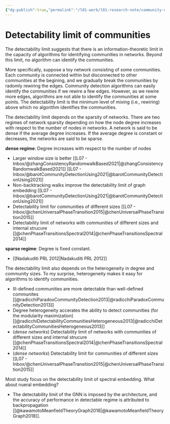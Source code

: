 ```yaml
---
{"dg-publish":true,"permalink":"/l01-work/l01-research-note/community-detection/detectability-limit-of-communities/","dgPassFrontmatter":true}
---
```



# Detectability limit of communities

The detectability limit suggests that there is an information-theoretic limit in the capacity of algorithms for identifying communities in networks. Beyond this limit, no algorithm can identify the communities. 

More specifically, suppose a toy network consisting of some communities. Each community is connected within but disconnected to other communities at the begining, and we gradually break the communities by radomly rewiring the edges. Community detection algorithms can easily identify the communities if we rewire a few edges. However, as we rewire more edges, algorithms are not able to identify the communities at some points. The detectability limit is the minimum level of mixing (i.e., rewiring) above which no algorithm identifies the communities. 

The detectability limit depends on the sparsity of networks. There are two regimes of network sparsity depending on how the node degree increases with respect to the number of nodes in networks. A network is said to be dense if the average degree increases. If the average degree is constant or decreases, the networks are said to be sparse. 

**dense regime**: Degree increases with respect to the number of nodes
- Larger window size is better [[L07 - Inbox/@zhangConsistencyRandomwalkBased2021\|@zhangConsistencyRandomwalkBased2021]] [[L07 - Inbox/@barotCommunityDetectionUsing2021\|@barotCommunityDetectionUsing2021]]
- Non-backtracking walks improve the detectability limit of graph embedding [[L07 - Inbox/@barotCommunityDetectionUsing2021\|@barotCommunityDetectionUsing2021]]
- Detectability limit for communities of different sizes [[L07 - Inbox/@chenUniversalPhaseTransition2015\|@chenUniversalPhaseTransition2015]]
- Detectability limit of networks with communities of different sizes and internal strucure [[@chenPhaseTransitionsSpectral2014\|@chenPhaseTransitionsSpectral2014]]

**sparse regime**: Degree is fixed constant. 
- [[Nadakuditi PRL 2012\|Nadakuditi PRL 2012]]


The detectability limit also depends on the heterogeneity in degree and community sizes. To my surprise, heterogeneity makes it easy for algorithms to identify communities.

- Ill-defined communities are more detectable than well-defined communites [[@radicchiParadoxCommunityDetection2013\|@radicchiParadoxCommunityDetection2013]]
- Degree heterogeneity accerates the ability to detect communities (for the modularity maximization) [[@radicchiDetectabilityCommunitiesHeterogeneous2013\|@radicchiDetectabilityCommunitiesHeterogeneous2013]]
- (*dense networks*) Detectability limit of networks with communities of different sizes and internal strucure [[@chenPhaseTransitionsSpectral2014\|@chenPhaseTransitionsSpectral2014]]
-  (*dense networks*) Detectability limit for communities of different sizes [[L07 - Inbox/@chenUniversalPhaseTransition2015\|@chenUniversalPhaseTransition2015]]

Most study focus on the detectability limit of spectral embedding. What about nueral embedding?

-  The detectability limit of the GNN is imposed by the architecture, and the accuracy of performance in detectable regime is attributed to backpropagation [[@kawamotoMeanfieldTheoryGraph2018\|@kawamotoMeanfieldTheoryGraph2018]].  
